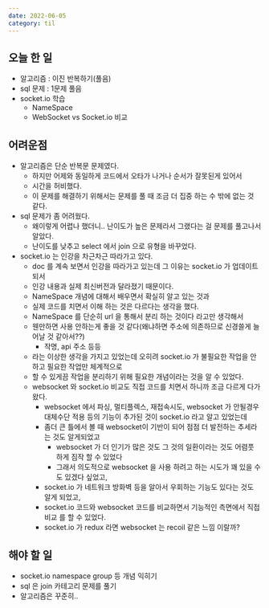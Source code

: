 ```yaml
---
date: 2022-06-05
category: til
---
```


## 오늘 한 일

- 알고리즘 : 이진 반복하기(풀음)
- sql 문제 : 1문제 풀음
- socket.io 학습
  - NameSpace
  - WebSocket vs Socket.io 비교

## 어려운점

- 알고리즘은 단순 반복문 문제였다.
  - 하지만 어제와 동일하게 코드에서 오타가 나거나 순서가 잘못된게 있어서
  - 시간을 허비했다.
  - 이 문제를 해결하기 위해서는 문제를 풀 때 조금 더 집중 하는 수 밖에 없는 것 같다.
- sql 문제가 좀 어려웠다.
  - 왜이렇게 어렵나 했더니.. 난이도가 높은 문제라서 그랬다는 걸 문제를 풀고나서 알았다.
  - 난이도를 낮추고 select 에서 join 으로 유형을 바꾸었다.
- socket.io 는 인강을 차근차근 따라가고 있다.
  - doc 를 계속 보면서 인강을 따라가고 있는데 그 이유는 socket.io 가 업데이트 되서
  - 인강 내용과 실제 최신버전과 달라졌기 때문이다.
  - NameSpace 개념에 대해서 배우면서 확실히 알고 있는 것과
  - 실제 코드를 치면서 이해 하는 것은 다르다는 생각을 했다.
  - NameSpace 를 단순히 url 을 통해서 분리 하는 것이다 라고만 생각해서
  - 웬만하면 사용 안하는게 좋을 것 같다(왜냐하면 주소에 의존하므로 신경쓸게 늘어날 것 같아서??)
    - 작명, api 주소 등등
  - 라는 이상한 생각을 가지고 있었는데 오히려 socket.io 가 불필요한 작업을 안하고 필요한 작업만 체계적으로
  - 할 수 있게끔 작업을 분리하기 위해 필요한 개념이라는 것을 알 수 있었다.
  - websocket 와 socket.io 비교도 직접 코드를 치면서 하니까 조금 다르게 다가왔다.
    - websocket 에서 파싱, 멀티플렉스, 재접속시도, websocket 가 안될경우 대체수단 적용 등의 기능이 추가된 것이 socket.io 라고 알고 있었는데
    - 좀더 큰 틀에서 볼 때 websocket이 기반이 되어 점점 더 발전하는 추세라는 것도 알게되었고
      - websocket 가 더 인기가 많은 것도 그 것의 일환이라는 것도 어렴풋 하게 짐작 할 수 있었다
      - 그래서 의도적으로 websocket 을 사용 하려고 하는 시도가 꽤 있을 수도 있겠다 싶었고,
    - socket.io 가 네트워크 방화벽 등을 알아서 우회하는 기능도 있다는 것도 알게 되었고,
    - socket.io 코드와 websocket 코드를 비교하면서 기능적인 측면에서 직접 비교 를 할 수 있었다.
    - socket.io 가 redux 라면 websocket 는 recoil 같은 느낌 이랄까?

## 해야 할 일

- socket.io namespace group 등 개념 익히기
- sql 은 join 카테고리 문제를 풀기
- 알고리즘은 꾸준히..
